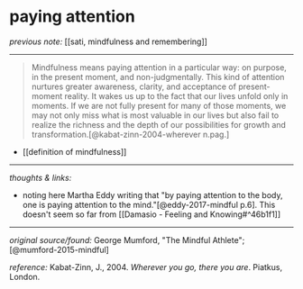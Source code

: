 # paying attention

_previous note:_ [[sati, mindfulness and remembering]]

---

>Mindfulness means paying attention in a particular way: on purpose, in the present moment, and non-judgmentally. This kind of attention nurtures greater awareness, clarity, and acceptance of present-moment reality. It wakes us up to the fact that our lives unfold only in moments. If we are not fully present for many of those moments, we may not only miss what is most valuable in our lives but also fail to realize the richness and the depth of our possibilities for growth and transformation.[@kabat-zinn-2004-wherever n.pag.]

- [[definition of mindfulness]]

---

_thoughts & links:_

- noting here Martha Eddy writing that "by paying attention to the body, one is paying attention to the mind."[@eddy-2017-mindful p.6]. This doesn't seem so far from [[Damasio - Feeling and Knowing#^46b1f1]]

---

_original source/found:_ George Mumford, "The Mindful Athlete"; [@mumford-2015-mindful]

_reference:_ Kabat-Zinn, J., 2004. _Wherever you go, there you are_. Piatkus, London.


